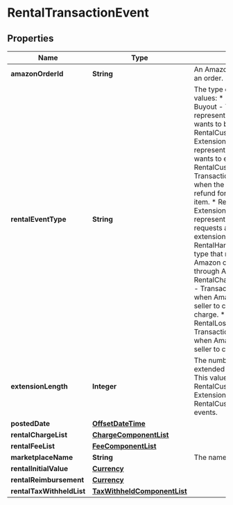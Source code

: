 # RentalTransactionEvent

## Properties
Name | Type | Description | Notes
------------ | ------------- | ------------- | -------------
**amazonOrderId** | **String** | An Amazon-defined identifier for an order. |  [optional]
**rentalEventType** | **String** | The type of rental event.  Possible values:  * RentalCustomerPayment-Buyout - Transaction type that represents when the customer wants to buy out a rented item.  * RentalCustomerPayment-Extension - Transaction type that represents when the customer wants to extend the rental period.  * RentalCustomerRefund-Buyout - Transaction type that represents when the customer requests a refund for the buyout of the rented item.  * RentalCustomerRefund-Extension - Transaction type that represents when the customer requests a refund over the extension on the rented item.  * RentalHandlingFee - Transaction type that represents the fee that Amazon charges sellers who rent through Amazon.  * RentalChargeFailureReimbursement - Transaction type that represents when Amazon sends money to the seller to compensate for a failed charge.  * RentalLostItemReimbursement - Transaction type that represents when Amazon sends money to the seller to compensate for a lost item. |  [optional]
**extensionLength** | **Integer** | The number of days that the buyer extended an already rented item. This value is only returned for RentalCustomerPayment-Extension and RentalCustomerRefund-Extension events. |  [optional]
**postedDate** | [**OffsetDateTime**](OffsetDateTime.md) |  |  [optional]
**rentalChargeList** | [**ChargeComponentList**](ChargeComponentList.md) |  |  [optional]
**rentalFeeList** | [**FeeComponentList**](FeeComponentList.md) |  |  [optional]
**marketplaceName** | **String** | The name of the marketplace. |  [optional]
**rentalInitialValue** | [**Currency**](Currency.md) |  |  [optional]
**rentalReimbursement** | [**Currency**](Currency.md) |  |  [optional]
**rentalTaxWithheldList** | [**TaxWithheldComponentList**](TaxWithheldComponentList.md) |  |  [optional]
